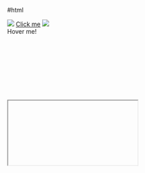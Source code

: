 #html

<script>console.log("XSS Test 1")</script>
<img src="x" onerror="console.log('XSS Test 2')">
<a href="javascript:console.log('XSS Test 3')">Click me</a>

<img src=12345 onerror="console.log(1)">

<div onmouseover="console.log('XSS Test 4')">Hover me!</div>
<svg onload="console.log('XSS Test 5')"></svg>
<iframe src="javascript:console.log('XSS Test 6')"></iframe>
